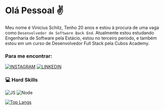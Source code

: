 # Olá Pessoal ✌️

Meu nome é Vinicius Schitz, Tenho 20 anos e estou à procura de uma vaga como ``Desenvolvedor de Software Back End``. Atualmente estou estudando Engenharia de Software pela Estácio, estou no terceiro período, e também estou em um curso de Desenvolvedor Full Stack pela Cubos Academy.

### Para me encontrar:

[![INSTAGRAM](https://img.shields.io/badge/Instagram-E4405F?style=for-the-badge&logo=instagram&logoColor=white)](https://www.instagram.com/shz.dev/)
[![LINKEDIN](https://img.shields.io/badge/LinkedIn-0077B5?style=for-the-badge&logo=linkedin&logoColor=white)](https://www.linkedin.com/in/vinicius-schitz/)

### 💻 Hard Skills
![JS](https://img.shields.io/badge/JavaScript-323330?style=for-the-badge&logo=javascript&logoColor=F7DF1E)
![Node](https://img.shields.io/badge/Node%20js-339933?style=for-the-badge&logo=nodedotjs&logoColor=white)

[![Top Langs](https://github-readme-stats.vercel.app/api/top-langs/?username=ViniciusSchitz)](https://github.com/anuraghazra/github-readme-stats)
